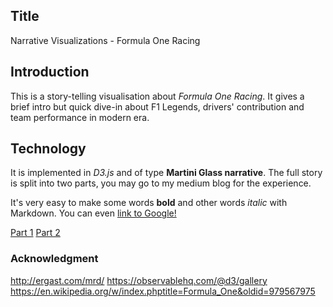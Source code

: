 ## Title
Narrative Visualizations - Formula One Racing

## Introduction
This is a story-telling visualisation about *Formula One Racing*. It gives a brief intro but quick dive-in about F1 Legends, drivers' contribution and team performance in modern era.

## Technology
It is implemented in *D3.js* and of type **Martini Glass narrative**. The full story is split into two parts, you may go to my medium blog for the experience.

It's very easy to make some words **bold** and other words *italic* with Markdown. You can even [link to Google!](http://google.com)

[Part 1](https://medium.com/analytics-vidhya/formula-1-racing-data-visualization-part-1-driver-career-wins-6ef90ae33b8b)
[Part 2](https://medium.com/analytics-vidhya/formula-1-racing-visualization-part-2-constructor-and-driver-e14c13dafad8)

### Acknowledgment
http://ergast.com/mrd/
https://observablehq.com/@d3/gallery
https://en.wikipedia.org/w/index.phptitle=Formula_One&oldid=979567975
